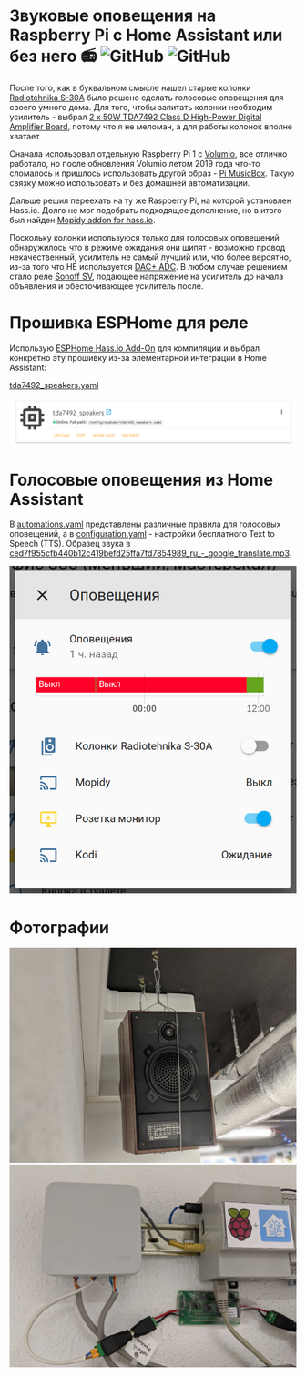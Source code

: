 # Звуковые оповещения на Raspberry Pi c Home Assistant или без него :radio: ![GitHub](https://img.shields.io/github/license/empenoso/diy-cheap-automated-blinds) ![GitHub](https://img.shields.io/badge/labor%20hours-2%20hours-orange)
После того, как в буквальном смысле нашел старые колонки [Radiotehnika S-30A](http://ldsound.ru/radiotehnika-s-30a/) было решено сделать голосовые оповещения для своего умного дома. Для того, чтобы запитать колонки необходим усилитель - выбрал [2 x 50W TDA7492 Class D High-Power Digital Amplifier Board](https://www.aliexpress.com/item/33025736088.html), потому что я не меломан, а для работы колонок вполне хватает.

Сначала использовал отдельную Raspberry Pi 1 с [Volumio](https://volumio.org/), все отлично работало, но после обновления  Volumio летом 2019 года что-то сломалось и пришлось использовать другой образ - [Pi MusicBox](https://www.pimusicbox.com/). Такую связку можно использовать и без домашней автоматизации.

Дальше решил переехать на ту же Raspberry Pi, на которой установлен Hass.io. Долго не мог подобрать подходящее дополнение, но в итого был найден [Mopidy addon for hass.io](https://github.com/assada/hassio-addons/tree/master/mopidy).

Поскольку колонки используюся только для голосовых оповещений обнаружилось что в режиме ожидания они шипят - возможно провод некачественный, усилитель не самый лучший или, что более вероятно, из-за того что НЕ используется [DAC+ ADC](https://www.hifiberry.com/shop/). В любом случае решением стало реле [Sonoff SV](https://www.itead.cc/ru/sonoff-sv.html), подающее напряжение на усилитель до начала объявления и обесточивающее усилитель после.

# Прошивка ESPHome для реле
Использую [ESPHome Hass.io Add-On](https://github.com/esphome/hassio) для компиляции и выбрал конкретно эту прошивку из-за элементарной интеграции в Home Assistant:

[tda7492_speakers.yaml](tda7492_speakers.yaml)

![ESPHome.png](ESPHome.png)

# Голосовые оповещения из Home Assistant
В [automations.yaml](automations.yaml) представлены различные правила для голосовых оповещений, а в [configuration.yaml](configuration.yaml) - настройки бесплатного Text to Speech (TTS). Образец звука в [ced7f955cfb440b12c419befd25ffa7fd7854989_ru_-_google_translate.mp3](ced7f955cfb440b12c419befd25ffa7fd7854989_ru_-_google_translate.mp3).

![Home%20Assistant.png](Home%20Assistant.png)

# Фотографии
![Foto](00100dPORTRAIT_00100_BURST20191110161347638_COVER.jpg)
![Foto](IMG_20191110_161513.jpg)
